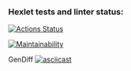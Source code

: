 ### Hexlet tests and linter status:
[![Actions Status](https://github.com/DSFirstaev/frontend-project-lvl2/workflows/hexlet-check/badge.svg)](https://github.com/DSFirstaev/frontend-project-lvl2/actions)

[![Maintainability](https://api.codeclimate.com/v1/badges/b9d87fdc9a7836478397/maintainability)](https://codeclimate.com/github/DSFirstaev/frontend-project-lvl2/maintainability)

GenDiff
[![asciicast](https://asciinema.org/a/ymRZjEn8JAuYr12yV0sHZuFBZ.svg)](https://asciinema.org/a/ymRZjEn8JAuYr12yV0sHZuFBZ)
